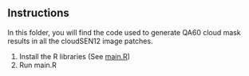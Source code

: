 ## Instructions

In this folder, you will find the code used to generate QA60 cloud mask results in all the cloudSEN12 image patches.

1) Install the R libraries (See [main.R](https://github.com/cloudsen12/models/blob/master/q60/main.R))
2) Run main.R
